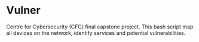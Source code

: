 # Vulner
Centre for Cybersecurity (CFC) final capstone project.
This bash script map all devices on the network, identify services and potential vulnerabilities.
